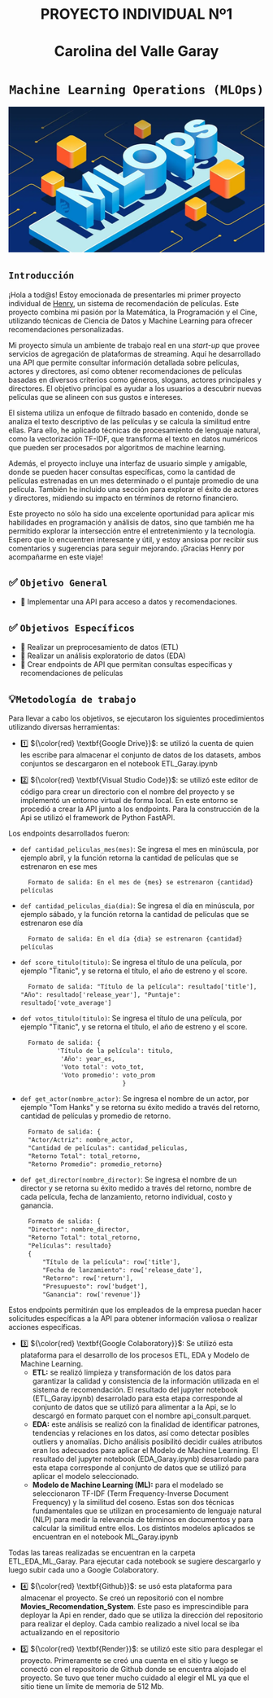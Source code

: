 

# <h1 align=center> **PROYECTO INDIVIDUAL Nº1** </h1>
# <h1 align=center> **Carolina del Valle Garay** </h1>

# <h1 align=center>**`Machine Learning Operations (MLOps)`**</h1>

![MLops](assets/MLops.webp)

## ```Introducción```

¡Hola a tod@s! Estoy emocionada de presentarles mi primer proyecto individual de [Henry](https://www.soyhenry.com/), un sistema de recomendación de películas. Este proyecto combina mi pasión por la Matemática, la Programación y el Cine, utilizando técnicas de Ciencia de Datos y Machine Learning para ofrecer recomendaciones personalizadas.

Mi proyecto simula un ambiente de trabajo real en una _start-up_ que provee servicios de agregación de plataformas de streaming. Aquí he desarrollado una API que permite consultar información detallada sobre películas, actores y directores, así como obtener recomendaciones de películas basadas en diversos criterios como géneros, slogans, actores principales y directores. El objetivo principal es ayudar a los usuarios a descubrir nuevas películas que se alineen con sus gustos e intereses.

El sistema utiliza un enfoque de filtrado basado en contenido, donde se analiza el texto descriptivo de las películas y se calcula la similitud entre ellas. Para ello, he aplicado técnicas de procesamiento de lenguaje natural, como la vectorización TF-IDF, que transforma el texto en datos numéricos que pueden ser procesados por algoritmos de machine learning.

Además, el proyecto incluye una interfaz de usuario simple y amigable, donde se pueden hacer consultas específicas, como la cantidad de películas estrenadas en un mes determinado o el puntaje promedio de una película. También he incluido una sección para explorar el éxito de actores y directores, midiendo su impacto en términos de retorno financiero.

Este proyecto no sólo ha sido una excelente oportunidad para aplicar mis habilidades en programación y análisis de datos, sino que también me ha permitido explorar la intersección entre el entretenimiento y la tecnología. Espero que lo encuentren interesante y útil, y estoy ansiosa por recibir sus comentarios y sugerencias para seguir mejorando. ¡Gracias Henry por acompañarme en este viaje!



## :white_check_mark: ```Objetivo General```

- :pushpin: Implementar una API para acceso a datos y recomendaciones.

## :white_check_mark: ```Objetivos Específicos ```

- :pushpin: Realizar un preprocesamiento de datos (ETL)
- :pushpin: Realizar un análisis exploratorio de datos (EDA) 
- :pushpin: Crear endpoints de API que permitan consultas específicas y recomendaciones de películas


## 💡```Metodología de trabajo```

Para llevar a cabo los objetivos, se ejecutaron los siguientes procedimientos utilizando diversas herramientas:

-  :one: ${\color{red} \textbf{Google Drive}}$: se utilizó la cuenta de quien les escribe para almacenar el conjunto de datos de los datasets, ambos conjuntos se descargaron en el notebook ETL_Garay.ipynb

- :two: ${\color{red} \textbf{Visual Studio Code}}$: se utilizó este editor de código para crear un directorio con el nombre del proyecto y se implementó un entorno virtual de forma local. En este entorno se procedió a crear la API junto a los endpoints. Para la construcción de la Api se utilizó el framework de Python FastAPI.

Los endpoints desarrollados fueron: 

- ```def cantidad_peliculas_mes(mes)```: Se ingresa el mes en minúscula, por ejemplo abril, y la función retorna la cantidad de películas que se estrenaron en ese mes
    
        Formato de salida: En el mes de {mes} se estrenaron {cantidad} películas

- ```def cantidad_peliculas_dia(dia)```: Se ingresa el día en minúscula, por ejemplo sábado, y la función retorna la cantidad de películas que se estrenaron ese día
    

        Formato de salida: En el día {dia} se estrenaron {cantidad} películas

- ```def score_titulo(titulo)```: Se ingresa el título de una película, por ejemplo "Titanic", y se retorna el título, el año de estreno y el score.
    

        Formato de salida: "Título de la película": resultado['title'], "Año": resultado['release_year'], "Puntaje": resultado['vote_average']

- ```def votos_titulo(titulo)```: Se ingresa el título de una película, por ejemplo "Titanic", y se retorna el título, el año de estreno y el score.

        Formato de salida: {
                'Título de la película': titulo, 
                 'Año': year_es, 
                 'Voto total': voto_tot, 
                 'Voto promedio': voto_prom
                                  }

- ```def get_actor(nombre_actor)```: Se ingresa el nombre de un actor, por ejemplo "Tom Hanks" y se retorna su éxito medido a través del retorno, cantidad de películas y promedio de retorno.
    

        Formato de salida: {
        "Actor/Actriz": nombre_actor,
        "Cantidad de películas": cantidad_peliculas,
        "Retorno Total": total_retorno,
        "Retorno Promedio": promedio_retorno}

- ```def get_director(nombre_director)```: Se ingresa el nombre de un director y se retorna su éxito medido a través del retorno, nombre de cada película, fecha de lanzamiento, retorno individual, costo y ganancia.
    
        Formato de salida: {
        "Director": nombre_director,
        "Retorno Total": total_retorno,
        "Películas": resultado}
        {
            "Título de la película": row['title'],
            "Fecha de lanzamiento": row['release_date'],
            "Retorno": row['return'],
            "Presupuesto": row['budget'],
            "Ganancia": row['revenue']}

Estos endpoints permitirán que los empleados de la empresa puedan hacer solicitudes específicas a la API para obtener información valiosa o realizar acciones específicas.
- :three: ${\color{red} \textbf{Google Colaboratory}}$: Se utilizó esta plataforma para el desarrollo de los procesos ETL, EDA y Modelo de Machine Learning. 
    - **ETL:** se realizó limpieza y transformación de los datos para garantizar la calidad y consistencia de la información utilizada en el sistema de recomendación. El resultado del jupyter notebook (ETL_Garay.ipynb) desarrolado para esta etapa corresponde al conjunto de datos que se utilizó para alimentar a la Api, se lo descargó en formato parquet con el nombre  api_consult.parquet.
    - **EDA:** este análisis se realizó con la finalidad de identificar patrones, tendencias y relaciones en los datos, así como detectar posibles outliers y anomalías. Dicho análisis posibilitó decidir cuáles atributos eran los adecuados para aplicar el Modelo de Machine Learning. El resultado del jupyter notebook (EDA_Garay.ipynb) desarrolado para esta etapa corresponde al conjunto de datos que se utilizó para aplicar el modelo seleccionado.
    - **Modelo de Machine Learning (ML):** para el modelado se seleccionaron TF-IDF (Term Frequency-Inverse Document Frequency) y la similitud del coseno. Estas son dos técnicas fundamentales que se utilizan en procesamiento de lenguaje natural (NLP) para medir la relevancia de términos en documentos y para calcular la similitud entre ellos. Los distintos modelos aplicados se encuentran en el notebook ML_Garay.ipynb

Todas las tareas realizadas se encuentran en la carpeta ETL_EDA_ML_Garay. Para ejecutar cada notebook se sugiere descargarlo y luego subir cada uno a Google Colaboratory.

- :four: ${\color{red} \textbf{Github}}$: se usó esta plataforma para almacenar el proyecto. Se creó un repositorió con el nombre **Movies_Recomendation_System**. Este paso es imprescindible para deployar la Api en render, dado que se utiliza la dirección del repositorio para realizar el deploy. Cada cambio realizado a nivel local se iba actualizando en el repositorio

- :five: ${\color{red} \textbf{Render}}$: se utilizó este sitio para desplegar el proyecto. Primeramente se creó una cuenta en el sitio y luego se conectó con el repositorio de Github donde se encuentra alojado el proyecto. Se tuvo que tener mucho cuidado al elegir el ML ya que el sitio tiene un límite de memoria de 512 Mb.






